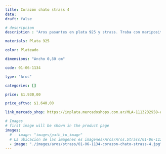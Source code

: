 ```yaml
---
title: Corazón chato strass 4
date: 
draft: false

# descripcion
description : "Aros pasantes en plata 925 y strass. Traba con mariposita."

materials: Plata 925

color: Plateado

dimensions: "Ancho 0,80 cm"

code: 01-06-1134

type: "Aros"

categories: []

price: $1.930,00

price_eftvo: $1.640,00

link_mercado_shop: https://inplata.mercadoshops.com.ar/MLA-1113232958-aros-en-plata-925-y-strass-corazón-chato-strass-4-_JM

# Images
# first image will be shown in the product page
images:
  # - image: "images/path_to_image"
  # La ubicacion de las imagenes es imagenes/Aros/Aros.Strass/01-06-1134-corazon-chato-strass-4
  - image: "./images/aros/strass/01-06-1134-corazon-chato-strass-4.jpg"
---
```

